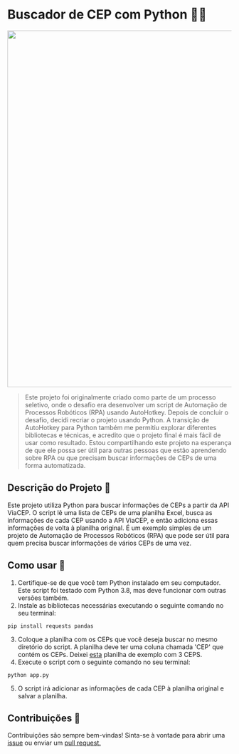 # Buscador de CEP com Python 🤖🔎

<div align="middle">
<img src="https://github.com/manuggetts/busca_cep/assets/141872152/719e71ba-04e5-42fa-a0be-cef94b7f57ac" width="800">
</div>

>Este projeto foi originalmente criado como parte de um processo seletivo, onde o desafio era desenvolver um script de Automação de Processos Robóticos (RPA) usando AutoHotkey.
Depois de concluir o desafio, decidi recriar o projeto usando Python.
>A transição de AutoHotkey para Python também me permitiu explorar diferentes bibliotecas e técnicas, e acredito que o projeto final é mais fácil de usar como resultado.
>Estou compartilhando este projeto na esperança de que ele possa ser útil para outras pessoas que estão aprendendo sobre RPA ou que precisam buscar informações de CEPs de uma forma automatizada.

## Descrição do Projeto 📝
Este projeto utiliza Python para buscar informações de CEPs a partir da API ViaCEP. O script lê uma lista de CEPs de uma planilha Excel, busca as informações de cada CEP usando a API ViaCEP, e então adiciona essas informações de volta à planilha original.
É um exemplo simples de um projeto de Automação de Processos Robóticos (RPA) que pode ser útil para quem precisa buscar informações de vários CEPs de uma vez.

## Como usar 🚀
1. Certifique-se de que você tem Python instalado em seu computador. Este script foi testado com Python 3.8, mas deve funcionar com outras versões também.
2. Instale as bibliotecas necessárias executando o seguinte comando no seu terminal:
```
pip install requests pandas
```
3. Coloque a planilha com os CEPs que você deseja buscar no mesmo diretório do script. A planilha deve ter uma coluna chamada 'CEP' que contém os CEPs. Deixei [esta](https://github.com/manuggetts/busca_cep/files/15097573/ceps.xlsx) planilha de exemplo com 3 CEPS.
4. Execute o script com o seguinte comando no seu terminal:
```
python app.py
```
5. O script irá adicionar as informações de cada CEP à planilha original e salvar a planilha.

## Contribuições 👥
Contribuições são sempre bem-vindas! Sinta-se à vontade para abrir uma [issue](https://github.com/manuggetts/busca_cep/issues) ou enviar um [pull request.](https://github.com/manuggetts/busca_cep/pulls)
